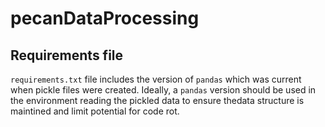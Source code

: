 # pecanDataProcessing


## Requirements file

`requirements.txt` file includes the version of `pandas` which was current when pickle files were created. Ideally, a `pandas` version should be used in the environment reading the pickled data to ensure thedata structure is maintined and limit potential for code rot.
